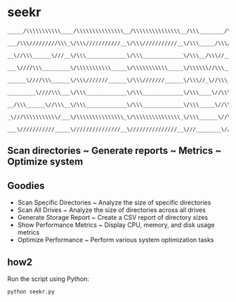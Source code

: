 # seekr
```
_____/\\\\\\\\\\\____/\\\\\\\\\\\\\\\__/\\\\\\\\\\\\\\\__/\\\________/\\\____/\\\\\\\\\_____        
 ___/\\\/////////\\\_\/\\\///////////__\/\\\///////////__\/\\\_____/\\\//___/\\\///////\\\___       
  __\//\\\______\///__\/\\\_____________\/\\\_____________\/\\\__/\\\//_____\/\\\_____\/\\\___      
   ___\////\\\_________\/\\\\\\\\\\\_____\/\\\\\\\\\\\_____\/\\\\\\//\\\_____\/\\\\\\\\\\\/____     
    ______\////\\\______\/\\\///////______\/\\\///////______\/\\\//_\//\\\____\/\\\//////\\\____    
     _________\////\\\___\/\\\_____________\/\\\_____________\/\\\____\//\\\___\/\\\____\//\\\___   
      __/\\\______\//\\\__\/\\\_____________\/\\\_____________\/\\\_____\//\\\__\/\\\_____\//\\\__  
       _\///\\\\\\\\\\\/___\/\\\\\\\\\\\\\\\_\/\\\\\\\\\\\\\\\_\/\\\______\//\\\_\/\\\______\//\\\_ 
        ___\///////////_____\///////////////__\///////////////__\///________\///__\///________\///__
```
## Scan directories ~ Generate reports ~ Metrics ~ Optimize system

## Goodies
- Scan Specific Directories ~ Analyze the size of specific directories
- Scan All Drives ~ Analyze the size of directories across all drives
- Generate Storage Report ~ Create a CSV report of directory sizes
- Show Performance Metrics ~ Display CPU, memory, and disk usage metrics
- Optimize Performance ~ Perform various system optimization tasks

## how2

Run the script using Python:
```sh
python seekr.py
```


